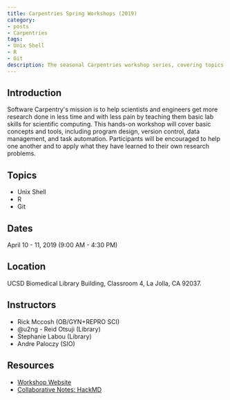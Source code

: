 ```yaml
---
title: Carpentries Spring Workshops (2019)
category:
- posts
- Carpentries
tags:
- Unix Shell
- R
- Git
description: The seasonal Carpentries workshop series, covering topics of Unix Shell, R, and Git.
---
```


## Introduction
Software Carpentry's mission is to help scientists and engineers get more research done in less time and with less pain by teaching them basic lab skills for scientific computing. This hands-on workshop will cover basic concepts and tools, including program design, version control, data management, and task automation. Participants will be encouraged to help one another and to apply what they have learned to their own research problems.

## Topics
* Unix Shell
* R
* Git

## Dates
April 10 - 11, 2019 (9:00 AM - 4:30 PM)

## Location
UCSD Biomedical Library Building, Classroom 4, La Jolla, CA 92037.


## Instructors
* Rick Mccosh (OB/GYN+REPRO SCI)
* @u2ng - Reid Otsuji (Library)
* Stephanie Labou (Library)
* Andre Paloczy (SIO)

## Resources
* [Workshop Website](https://ucsdlib.github.io/2019-04-10-UCSD/)
* [Collaborative Notes: HackMD](https://hackmd.io/AybXy1kCRSKtfx7fgQQelA)
